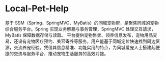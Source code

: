 # Local-Pet-Help
基于 SSM（Spring、SpringMVC、MyBatis）的同城宠物帮，是聚焦同城的宠物综合服务平台。Spring 实现业务解耦与事务管理，SpringMVC 处理交互请求，MyBatis 保障数据存储与读取。  平台提供宠物售卖、领养信息发布，宠物用品交易，还设有宠物医疗预约、美容寄养等服务。用户能基于同城定位快速找到周边资源，交流养宠经验。凭借其信息精准、功能实用的特点，为同城爱宠人士搭建起便捷的交流与服务平台，推动宠物生活服务的高效对接。 

